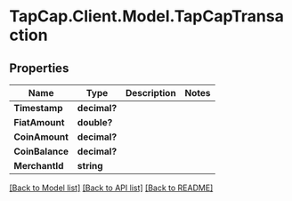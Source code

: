 # TapCap.Client.Model.TapCapTransaction
## Properties

Name | Type | Description | Notes
------------ | ------------- | ------------- | -------------
**Timestamp** | **decimal?** |  | 
**FiatAmount** | **double?** |  | 
**CoinAmount** | **decimal?** |  | 
**CoinBalance** | **decimal?** |  | 
**MerchantId** | **string** |  | 

[[Back to Model list]](../README.md#documentation-for-models) [[Back to API list]](../README.md#documentation-for-api-endpoints) [[Back to README]](../README.md)

